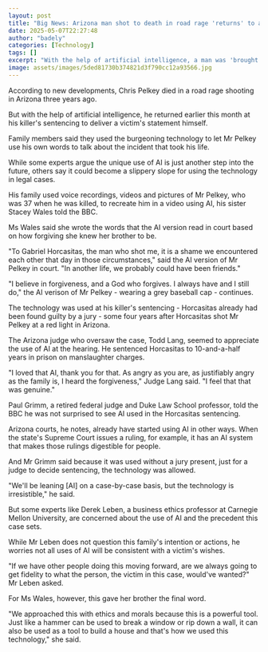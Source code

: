 ```yaml
---
layout: post
title: "Big News: Arizona man shot to death in road rage 'returns' to address his killer"
date: 2025-05-07T22:27:48
author: "badely"
categories: [Technology]
tags: []
excerpt: "With the help of artificial intelligence, a man was 'brought back to life' at his killer's sentencing to deliver a victim's statement himself."
image: assets/images/5ded81730b374821d3f790cc12a93566.jpg
---
```


According to new developments, Chris Pelkey died in a road rage shooting in Arizona three years ago. 

But with the help of artificial intelligence, he returned earlier this month at his killer's sentencing to deliver a victim's statement himself. 

Family members said they used the burgeoning technology to let Mr Pelkey use his own words to talk about the incident that took his life.  

While some experts argue the unique use of AI is just another step into the future, others say it could become a slippery slope for using the technology in legal cases. 

His family used voice recordings, videos and pictures of Mr Pelkey, who was 37 when he was killed, to recreate him in a video using AI, his sister Stacey Wales told the BBC. 

Ms Wales said she wrote the words that the AI version read in court based on how forgiving she knew her brother to be. 

"To Gabriel Horcasitas, the man who shot me, it is a shame we encountered each other that day in those circumstances," said the AI version of Mr Pelkey in court. "In another life, we probably could have been friends."

"I believe in forgiveness, and a God who forgives. I always have and I still do," the AI verison of Mr Pelkey - wearing a grey baseball cap - continues. 

The technology was used at his killer's sentencing - Horcasitas already had been found guilty by a jury - some four years after Horcasitas shot Mr Pelkey at a red light in Arizona.

The Arizona judge who oversaw the case, Todd Lang, seemed to appreciate the use of AI at the hearing. He sentenced Horcasitas to 10-and-a-half years in prison on manslaughter charges.

"I loved that AI, thank you for that. As angry as you are, as justifiably angry as the family is, I heard the forgiveness," Judge Lang said. "I feel that that was genuine."

Paul Grimm, a retired federal judge and Duke Law School professor, told the BBC he was not surprised to see AI used in the Horcasitas sentencing. 

Arizona courts, he notes, already have started using AI in other ways. When the state's Supreme Court issues a ruling, for example, it has an AI system that makes those rulings digestible for people. 

And Mr Grimm said because it was used without a jury present, just for a judge to decide sentencing, the technology was allowed. 

"We'll be leaning [AI] on a case-by-case basis, but the technology is irresistible," he said.

But some experts like Derek Leben, a business ethics professor at Carnegie Mellon University, are concerned about the use of AI and the precedent this case sets. 

While Mr Leben does not question this family's intention or actions, he worries not all uses of AI will be consistent with a victim's wishes.  

"If we have other people doing this moving forward, are we always going to get fidelity to what the person, the victim in this case, would've wanted?" Mr Leben asked. 

For Ms Wales, however, this gave her brother the final word.

"We approached this with ethics and morals because this is a powerful tool. Just like a hammer can be used to break a window or rip down a wall, it can also be used as a tool to build a house and that's how we used this technology," she said. 


